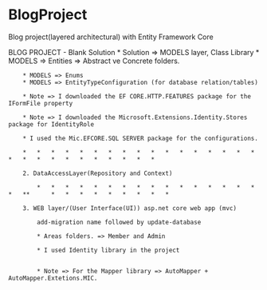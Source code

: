 # BlogProject
Blog project(layered architectural) with Entity Framework Core


BLOG PROJECT - 
	Blank Solution
		* Solution => MODELS layer, Class Library
		* MODELS => Entities => Abstract ve Concrete folders.

		* MODELS => Enums
		* MODELS => EntityTypeConfiguration (for database relation/tables)

		* Note => I downloaded the EF CORE.HTTP.FEATURES package for the IFormFile property

		* Note => I downloaded the Microsoft.Extensions.Identity.Stores package for IdentityRole

		* I used the Mic.EFCORE.SQL SERVER package for the configurations.

		*	*	*	*	*	*	*	*	*	*	*	*	*	*	*	*	*	*	*	*	*	*	*	*	*	*	*	*	

		2. DataAccessLayer(Repository and Context)
			
			*	*	*	*	*	*	*	*	*	*	*	*	*	*	*	*	*	**		*	*	*	*	*	*	*	*	*

		3. WEB layer/(User Interface(UI)) asp.net core web app (mvc)

			add-migration name followed by update-database

			* Areas folders. => Member and Admin

			* I used Identity library in the project


			* Note => For the Mapper library => AutoMapper + AutoMapper.Extetions.MIC.
